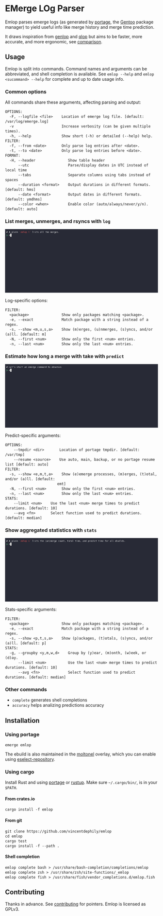 # EMerge LOg Parser

Emlop parses emerge logs (as generated by [portage](https://wiki.gentoo.org/wiki/Project:Portage),
the [Gentoo](https://www.gentoo.org/) package manager) to yield useful info like merge history and
merge time prediction.

It draws inspiration from [genlop](https://github.com/gentoo-perl/genlop) and
[qlop](https://github.com/gentoo/portage-utils) but aims to be faster, more accurate, and more
ergonomic, see [comparison](docs/COMPARISON.md).

## Usage

Emlop is split into commands. Command names and arguments can be abbreviated, and shell completion is available. See `emlop --help` and `emlop <sucommand> --help`
for complete and up to date usage info.

### Common options

All commands share these arguments, affecting parsing and output:

    OPTIONS:
      -F, --logfile <file>    Location of emerge log file. [default: /var/log/emerge.log]
      -v                      Increase verbosity (can be given multiple times).
      -h, --help              Show short (-h) or detailed (--help) help.
    FILTER:
      -f, --from <date>       Only parse log entries after <date>.
      -t, --to <date>         Only parse log entries before <date>.
    FORMAT:
      -H, --header               Show table header
          --utc                  Parse/display dates in UTC instead of local time
          --tabs                 Separate columns using tabs instead of spaces
          --duration <format>    Output durations in different formats. [default: hms]
          --date <format>        Output dates in different formats. [default: ymdhms]
          --color <when>         Enable color (auto/always/never/y/n). [default: auto]


### List merges, unmerges, and rsyncs  with `log`

![Log demo](log.webp)

Log-specific options:

    FILTER:
      <package>               Show only packages matching <package>.
      -e, --exact             Match package with a string instead of a regex.
      -s, --show <m,u,s,a>    Show (m)erges, (u)nmerges, (s)yncs, and/or (a)ll. [default: m]
      -N, --first <num>       Show only the first <num> entries.
      -n, --last <num>        Show only the last <num> entries.

### Estimate how long a merge with take with `predict`

![Predict demo](predict.webp)

Predict-specific arguments:

    OPTIONS:
        --tmpdir <dir>       Location of portage tmpdir. [default: /var/tmp]
        --resume <source>    Use auto, main, backup, or no portage resume list [default: auto]
    FILTER:
      -s, --show <e,m,t,a>    Show (e)emerge processes, (m)erges, (t)otal, and/or (a)ll. [default:
                            emt]
      -N, --first <num>       Show only the first <num> entries.
      -n, --last <num>        Show only the last <num> entries.
    STATS:
        --limit <num>    Use the last <num> merge times to predict durations. [default: 10]
        --avg <fn>       Select function used to predict durations. [default: median]


### Show aggregated statistics with `stats`

![Stats demo](stats.webp)

Stats-specific arguments:

    FILTER:
      <package>               Show only packages matching <package>.
      -e, --exact             Match package with a string instead of a regex.
      -s, --show <p,t,s,a>    Show (p)ackages, (t)otals, (s)yncs, and/or (a)ll. [default: p]
    STATS:
      -g, --groupby <y,m,w,d>    Group by (y)ear, (m)onth, (w)eek, or (d)ay.
          --limit <num>          Use the last <num> merge times to predict durations. [default: 10]
          --avg <fn>             Select function used to predict durations. [default: median]

### Other commands

* `complete` generates shell completions
* `accuracy` helps analizing predictions accuracy

## Installation

### Using portage

    emerge emlop

The ebuild is also maintained in the [moltonel](https://github.com/vincentdephily/moltonel-ebuilds)
overlay, which you can enable using
[eselect-repository](https://wiki.gentoo.org/wiki/Eselect/Repository).

### Using cargo

Install Rust and using [portage](https://wiki.gentoo.org/wiki/Rust) or
[rustup](https://www.rust-lang.org/en-US/install.html). Make sure `~/.cargo/bin/`, is in your
`$PATH`.

#### From crates.io

    cargo install -f emlop

#### From git

    git clone https://github.com/vincentdephily/emlop
    cd emlop
    cargo test
    cargo install -f --path .

#### Shell completion

    emlop complete bash > /usr/share/bash-completion/completions/emlop
    emlop complete zsh > /usr/share/zsh/site-functions/_emlop
    emlop complete fish > /usr/share/fish/vendor_completions.d/emlop.fish

## Contributing

Thanks in advance. See [contributing](docs/CONTRIBUTING.md) for pointers. Emlop is licensed as GPLv3.
